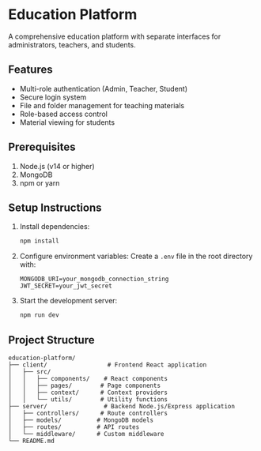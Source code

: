# Education Platform

A comprehensive education platform with separate interfaces for administrators, teachers, and students.

## Features

- Multi-role authentication (Admin, Teacher, Student)
- Secure login system
- File and folder management for teaching materials
- Role-based access control
- Material viewing for students

## Prerequisites

1. Node.js (v14 or higher)
2. MongoDB
3. npm or yarn

## Setup Instructions

1. Install dependencies:
   ```bash
   npm install
   ```

2. Configure environment variables:
   Create a `.env` file in the root directory with:
   ```
   MONGODB_URI=your_mongodb_connection_string
   JWT_SECRET=your_jwt_secret
   ```

3. Start the development server:
   ```bash
   npm run dev
   ```

## Project Structure

```
education-platform/
├── client/                 # Frontend React application
│   ├── src/
│   │   ├── components/    # React components
│   │   ├── pages/        # Page components
│   │   ├── context/      # Context providers
│   │   └── utils/        # Utility functions
├── server/                # Backend Node.js/Express application
│   ├── controllers/      # Route controllers
│   ├── models/          # MongoDB models
│   ├── routes/          # API routes
│   └── middleware/      # Custom middleware
└── README.md
``` 